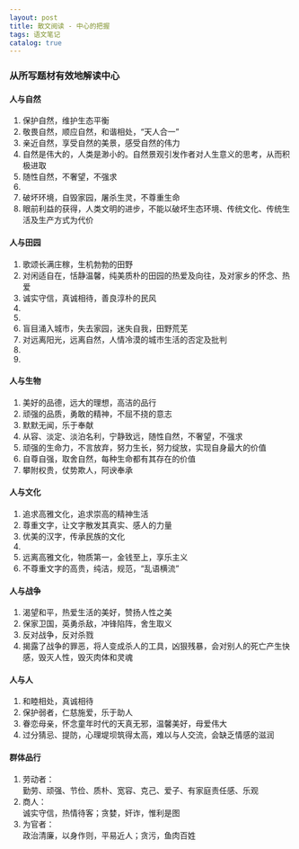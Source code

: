 ```yaml
---
layout: post
title: 散文阅读 - 中心的把握
tags: 语文笔记
catalog: true
---
```

### 从所写题材有效地解读中心

#### 人与自然

1. 保护自然，维护生态平衡
2. 敬畏自然，顺应自然，和谐相处，“天人合一”
3. 亲近自然，享受自然的美景，感受自然的伟力
4. 自然是伟大的，人类是渺小的。自然景观引发作者对人生意义的思考，从而积极进取
5. 随性自然，不奢望，不强求
6. 
7. 破坏环境，自毁家园，屠杀生灵，不尊重生命
8. 眼前利益的获得，人类文明的进步，不能以破坏生态环境、传统文化、传统生活及生产方式为代价

#### 人与田园

1. 歌颂长满庄稼，生机勃勃的田野
2. 对闲适自在，恬静温馨，纯美质朴的田园的热爱及向往，及对家乡的怀念、热爱
3. 诚实守信，真诚相待，善良淳朴的民风
4. 
5. 
6. 盲目涌入城市，失去家园，迷失自我，田野荒芜
7. 对远离阳光，远离自然，人情冷漠的城市生活的否定及批判
8. 
9. 

#### 人与生物

1. 美好的品德，远大的理想，高洁的品行
2. 顽强的品质，勇敢的精神，不屈不挠的意志
3. 默默无闻，乐于奉献
4. 从容、淡定、淡泊名利，宁静致远，随性自然，不奢望，不强求
5. 顽强的生命力，不言放弃，努力生长，努力绽放，实现自身最大的价值
6. 自尊自强，取舍自然，每种生命都有其存在的价值
7. 攀附权贵，仗势欺人，阿谀奉承

#### 人与文化

1. 追求高雅文化，追求崇高的精神生活
2. 尊重文字，让文字散发其真实、感人的力量
3. 优美的汉字，传承民族的文化
4. 
5. 远离高雅文化，物质第一，金钱至上，享乐主义
6. 不尊重文字的高贵，纯洁，规范，“乱语横流”

#### 人与战争

1. 渴望和平，热爱生活的美好，赞扬人性之美
2. 保家卫国，英勇杀敌，冲锋陷阵，舍生取义
3. 反对战争，反对杀戮
4. 揭露了战争的罪恶，将人变成杀人的工具，凶狠残暴，会对别人的死亡产生快感，毁灭人性，毁灭肉体和灵魂

#### 人与人

1. 和睦相处，真诚相待
2. 保护弱者，仁慈施爱，乐于助人
3. 眷恋母亲，怀念童年时代的天真无邪，温馨美好，母爱伟大
4. 过分猜忌、提防，心理堤坝筑得太高，难以与人交流，会缺乏情感的滋润

#### 群体品行

1. 劳动者：  
  勤劳、顽强、节俭、质朴、宽容、克己、爱子、有家庭责任感、乐观
2. 商人：  
  诚实守信，热情待客；贪婪，奸诈，惟利是图
3. 为官者：  
  政治清廉，以身作则，平易近人；贪污，鱼肉百姓
